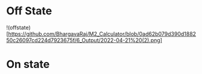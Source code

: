 # Off State
  !(offstate)[https://github.com/BhargavaRaj/M2_Calculator/blob/0ad62b079d390d188250c26097cd224d7923675f/6_Output/2022-04-21%20(2).png]

# On state
